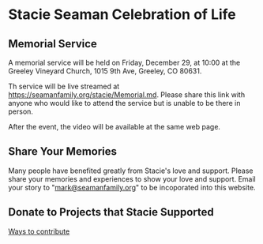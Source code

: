 # Stacie Seaman Celebration of Life

## Memorial Service

A memorial service will be held on Friday, December 29, at 10:00 at the Greeley Vineyard Church, 1015 9th Ave, Greeley,
CO 80631.

Th service will be live streamed at https://seamanfamily.org/stacie/Memorial.md. Please share this link with anyone who would like to attend the service but is unable to be there in person.

After the event, the video will be available at the same web page.


## Share Your Memories

Many people have benefited greatly from Stacie's love and support. Please share your memories and experiences to show your love and support.
Email your story to "mark@seamanfamily.org" to be incoporated into this website.


## Donate to Projects that Stacie Supported

[Ways to contribute](/stacie/Donate.md)


